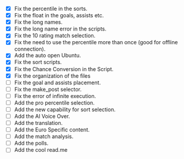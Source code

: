 - [x] Fix the percentile in the sorts.
- [x] Fix the float in the goals, assists etc.
- [x] Fix the long names.
- [x] Fix the long name error in the scripts.
- [x] Fix the 10 rating match selection.
- [x] Fix the need to use the percentile more than once (good for offline connection).
- [x] Add the auto open Ubuntu.
- [x] Fix the sort scripts.
- [x] Fix the Chance Conversion in the Script.
- [x] Fix the organization of the files
- [ ] Fix the goal and assists placement.
- [ ] Fix the make_post selector.
- [ ] Fix the error of infinite execution.
- [ ] Add the pro percentile selection.
- [ ] Add the new capability for sort selection.
- [ ] Add the AI Voice Over.
- [ ] Add the translation.
- [ ] Add the Euro Specific content.
- [ ] Add the match analysis.
- [ ] Add the polls.
- [ ] Add the cool read.me